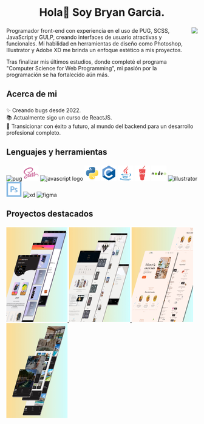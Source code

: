 <h1 align="center">Hola👋 Soy Bryan Garcia.</h1>

###

<img align="right" height="200" src="https://media.tenor.com/b4i7XITEcCIAAAAi/computer-games-computer-game.gif"  />

###

<p align="left">Programador front-end con experiencia en el uso de PUG, SCSS, JavaScript y GULP, creando interfaces de usuario atractivas y funcionales. Mi habilidad en herramientas de diseño como Photoshop, Illustrator y Adobe XD me brinda un enfoque estético a mis proyectos.

Tras finalizar mis últimos estudios, donde completé el programa "Computer Science for Web Programming", mi pasión por la programación se ha fortalecido aún más.
</p>

###

<h2 align="left">Acerca de mi</h2>

###

<p align="left">✨ Creando bugs desde 2022.<br>📚 Actualmente sigo un curso de ReactJS.<br>🎯 Transicionar con éxito a futuro, al mundo del backend para un desarrollo profesional completo.<br>

###

<h2 align="left">Lenguajes y herramientas</h2>

###

<div>
  <img src="https://cdn.worldvectorlogo.com/logos/pug.svg" alt="pug" width="40" height="40"/>
  <img src="https://raw.githubusercontent.com/devicons/devicon/master/icons/sass/sass-original.svg" alt="sass" width="40" height="40"/> 
  <img src="https://cdn.jsdelivr.net/gh/devicons/devicon/icons/javascript/javascript-original.svg" height="40" alt="javascript logo"/>
  <img src="https://raw.githubusercontent.com/devicons/devicon/master/icons/python/python-original.svg" alt="python" width="40" height="40"/>
  <img src="https://raw.githubusercontent.com/devicons/devicon/master/icons/c/c-original.svg" alt="c" width="40" height="40"/>
  <img src="https://raw.githubusercontent.com/devicons/devicon/master/icons/java/java-original.svg" alt="java" width="40" height="40"/> 
  <img src="https://raw.githubusercontent.com/devicons/devicon/master/icons/gulp/gulp-plain.svg" alt="gulp" width="40" height="40"/>
  <img src="https://raw.githubusercontent.com/devicons/devicon/master/icons/nodejs/nodejs-original-wordmark.svg" alt="nodejs" width="40" height="40"/>
  <img src="https://www.vectorlogo.zone/logos/adobe_illustrator/adobe_illustrator-icon.svg" alt="illustrator" width="40" height="40"/>
  <img src="https://raw.githubusercontent.com/devicons/devicon/master/icons/photoshop/photoshop-line.svg" alt="photoshop" width="40" height="40"/>
  <img src="https://cdn.worldvectorlogo.com/logos/adobe-xd.svg" alt="xd" width="40" height="40"/>  
  <img src="https://www.vectorlogo.zone/logos/figma/figma-icon.svg" alt="figma" width="40" height="40"/>
</div>

###

<h2 align="left">Proyectos destacados</h2>

###
  <a href='https://kevin-uxui.github.io/portfolio/' title='Portfolio UX/UI' target='_blank'>
    <img width='32%' height="250" src="https://raw.githubusercontent.com/bryan56gm/creative-uxui/main/preview.jpg"/>
  </a>
  <a href='https://bryan56gm.github.io/adobe-prototype/' title='Garcinstal Multiservices' target='_blank'>
    <img width='32%' height="250" src="https://raw.githubusercontent.com/bryan56gm/bryan56gm/main/img/preview-garcinstal.jpg"/>
  </a>
  <a href='https://bryan56gm.github.io/giriga' title='Giriga comida fusión' target='_blank'>
    <img width='32%' height="250" src="https://raw.githubusercontent.com/bryan56gm/giriga/main/preview.jpg"/>
  </a>
  <a href='https://bryan56gm.github.io/risehorizon' title="RiseHorizon" target='_blank'>
    <img width='32%' height="250" src="https://raw.githubusercontent.com/bryan56gm/risehorizon/main/preview.jpg"/>
  </a>   




###
